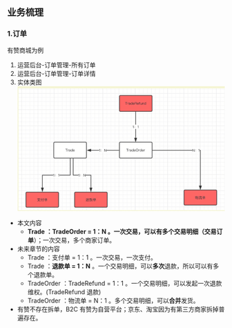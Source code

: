 ## 业务梳理

### 1.订单

有赞商城为例

1. 运营后台-订单管理-所有订单
2. 运营后台-订单管理-订单详情
3. 实体类图
   ![](../截图/订单实体图.png)

- 本文内容
  - **Trade ：TradeOrder = 1：N 。一次交易，可以有多个交易明细（交易订单**）；一次交易，多个商家订单。
- 未来章节的内容
  - Trade ：支付单 = 1：1 。一次交易，一次支付。
  - Trade ：**退款单 = 1：N** 。一个交易明细，可以**多次**退款，所以可以有多个退款单。
  - TradeOrder ：TradeRefund = 1：1 。一个交易明细，可以发起一次退款维权。(TradeRefund  退款)
  - TradeOrder ：物流单 = N：1 。多个交易明细，可以**合并**发货。
- 有赞不存在拆单，B2C 有赞为自营平台；京东、淘宝因为有第三方商家拆掉普遍存在。